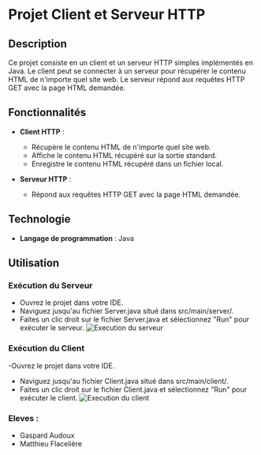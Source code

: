 # Projet Client et Serveur HTTP

## Description

Ce projet consiste en un client et un serveur HTTP simples implémentés en Java. Le client peut se connecter à un serveur pour récupérer le contenu HTML de n'importe quel site web. Le serveur répond aux requêtes HTTP GET avec la page HTML demandée.

## Fonctionnalités

- **Client HTTP** :
  - Récupère le contenu HTML de n'importe quel site web.
  - Affiche le contenu HTML récupéré sur la sortie standard.
  - Enregistre le contenu HTML récupéré dans un fichier local.

- **Serveur HTTP** :
  - Répond aux requêtes HTTP GET avec la page HTML demandée.

## Technologie

- **Langage de programmation** : Java
## Utilisation

### Exécution du Serveur
- Ouvrez le projet dans votre IDE.
- Naviguez jusqu'au fichier Server.java situé dans src/main/server/.
- Faites un clic droit sur le fichier Server.java et sélectionnez "Run" pour exécuter le serveur.
![Execution du serveur](./README_content/Server.gif)
### Exécution du Client
-Ouvrez le projet dans votre IDE.
- Naviguez jusqu'au fichier Client.java situé dans src/main/client/.
- Faites un clic droit sur le fichier Client.java et sélectionnez "Run" pour exécuter le client.
  ![Execution du client](./README_content/Client.gif)

### Eleves :

- Gaspard Audoux
- Matthieu Flacelière
